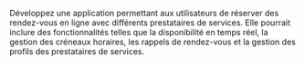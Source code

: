 Développez une application permettant aux utilisateurs de réserver des rendez-vous en ligne avec différents prestataires de services. Elle pourrait inclure des fonctionnalités telles que la disponibilité en temps réel, la gestion des créneaux horaires, les rappels de rendez-vous et la gestion des profils des prestataires de services.
